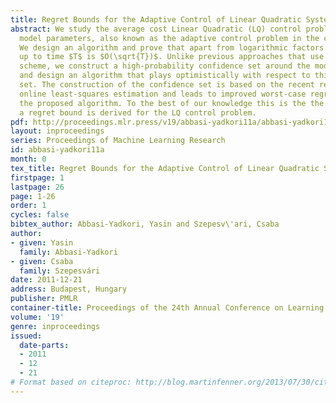 ```yaml
---
title: Regret Bounds for the Adaptive Control of Linear Quadratic Systems
abstract: We study the average cost Linear Quadratic (LQ) control problem with unknown
  model parameters, also known as the adaptive control problem in the control community.
  We design an algorithm and prove that apart from logarithmic factors its regret
  up to time $T$ is $O(\sqrt{T})$. Unlike previous approaches that use a forced-exploration
  scheme, we construct a high-probability confidence set around the model parameters
  and design an algorithm that plays optimistically with respect to this confidence
  set. The construction of the confidence set is based on the recent results from
  online least-squares estimation and leads to improved worst-case regret bound for
  the proposed algorithm. To the best of our knowledge this is the the first time that
  a regret bound is derived for the LQ control problem.
pdf: http://proceedings.mlr.press/v19/abbasi-yadkori11a/abbasi-yadkori11a.pdf
layout: inproceedings
series: Proceedings of Machine Learning Research
id: abbasi-yadkori11a
month: 0
tex_title: Regret Bounds for the Adaptive Control of Linear Quadratic Systems
firstpage: 1
lastpage: 26
page: 1-26
order: 1
cycles: false
bibtex_author: Abbasi-Yadkori, Yasin and Szepesv\'ari, Csaba
author:
- given: Yasin
  family: Abbasi-Yadkori
- given: Csaba
  family: Szepesvári
date: 2011-12-21
address: Budapest, Hungary
publisher: PMLR
container-title: Proceedings of the 24th Annual Conference on Learning Theory
volume: '19'
genre: inproceedings
issued:
  date-parts:
  - 2011
  - 12
  - 21
# Format based on citeproc: http://blog.martinfenner.org/2013/07/30/citeproc-yaml-for-bibliographies/
---
```

